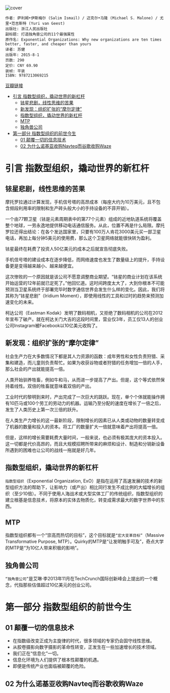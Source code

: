 ![cover](https://img3.doubanio.com/view/subject/s/public/s28321730.jpg)

    作者: 萨利姆•伊斯梅尔 (Salim Ismail) / 迈克尔•马隆 (Michael S. Malone) / 尤里•范吉斯特 (Yuri van Geest)
    出版社: 浙江人民出版社
    副标题: 打造独角兽公司的11个最强属性
    原作名: Exponential Organizations: Why new organizations are ten times better, faster, and cheaper than yours
    译者: 苏健
    出版年: 2015-8-1
    页数: 290
    定价: CNY 69.90
    装帧: 平装
    ISBN: 9787213069215

[豆瓣链接](https://book.douban.com/subject/26646553/)

- [引言 指数型组织，撬动世界的新杠杆](#引言-指数型组织撬动世界的新杠杆)
  - [铱星悲剧，线性思维的苦果](#铱星悲剧线性思维的苦果)
  - [新发现：组织扩张的“摩尔定律”](#新发现组织扩张的摩尔定律)
  - [指数型组织，撬动世界的新杠杆](#指数型组织撬动世界的新杠杆)
  - [MTP](#mtp)
  - [独角兽公司](#独角兽公司)
- [第一部分 指数型组织的前世今生](#第一部分-指数型组织的前世今生)
  - [01 颠覆一切的信息技术](#01-颠覆一切的信息技术)
  - [02 为什么诺基亚收购Navteq而谷歌收购Waze](#02-为什么诺基亚收购navteq而谷歌收购waze)

# 引言 指数型组织，撬动世界的新杠杆
## 铱星悲剧，线性思维的苦果
摩托罗拉通过计算发现，手机信号塔的高昂成本（每座大约为10万美元，且不包含频段利用率的限制和生产砖头般大小的手持设备的不菲开销）。

一个由77颗卫星（铱是元素周期表中的第77个元素）组成的近地轨道系统将覆盖整个地球，一劳永逸地提供移动电话通信服务。从此，位置不再是什么局限。摩托罗拉还得出结论：在各个发达国家里，只要有100万人肯花3000美元买一部卫星电话，再加上每分钟5美元的使用费，那么这个卫星网络就能很快转为盈利。

铱星最终在耗费了投资人50亿美元的成本之后就宣告彻底失败。

手机信号塔的建设成本在逐步降低，而网络速度也发生了数量级上的提升，手持设备更是变得越来越小、越来越便宜。

这次惨败的一个原因就是该公司不愿意调整商业期望。“铱星的商业计划在该系统开始运营的12年前就已定死了。”他回忆道。这时间跨度太大了，大到你根本不可能预测当卫星系统终于部署完毕时数字通信世界会发生什么样的变化。因此，我们将其称为“铱星悲剧”（Iridium Moment），即使用线性的工具和过时的趋势来预测加速变化的未来。

柯达公司（Eastman Kodak）发明了数码相机，又拒绝了数码相机的公司在2012年宣布了破产。就在柯达关门大吉的这段时间里，营业仅3年，员工仅13人的创业公司Instagram被Facebook以10亿美元收购了。

## 新发现：组织扩张的“摩尔定律”
社会生产力在大多数情况下都是其人力资源的函数：成年男性和女性负责狩猎、采集和建造，而儿童则负责帮忙。如果为收获谷物或者狩猎的任务增加一倍的人手，那么社会的产出就能提高一倍。

人类开始驯养牲畜，例如牛和马，从而进一步提高了产出。但是，这个等式依然保持着线性。双倍的牲畜就意味着双倍的产出。

工业时代的黎明到来时，产出完成了一次巨大的跳跃。现在，单个个体就能操作拥有10匹马或100个劳工的劳动力的机器。运输乃至分配的速度在增长了一倍之后，发生了人类历史上第一次三倍的跃升。

在人类生产力增长的这一最新阶段，限制增长的因素已从人类或动物的数量转变成了机器的数量和投入的资本。将工厂的数量扩大一倍就意味着产出将提高一倍。

但是，这样的增长需要耗费大量时间，一般来说，也必须有极其庞大的资本投入。这一切都是代价高昂的，而且大规模招聘所带来的麻烦和设计、制造和分销新设备所遇到的困难也让公司的战线一拖就是好几年。

## 指数型组织，撬动世界的新杠杆
`指数型组织`（Exponential Organization, ExO）是指在运用了高速发展的技术的新型组织方法的帮助下，让影响力（或产出）相比同行发生不成比例的大幅增长的组织（至少10倍）。不同于使用人海战术或大型实体工厂的传统组织，指数型组织的建立根基是信息技术，将原本的实体去物质化，转变成需求最大的数字世界中的东西。

## MTP
指数型组织都有一个“崇高而热切的目标”，这个目标就是`“宏大变革目标”`（Massive Transformative Purpose, MTP）。Quirky的MTP是“让发明触手可及”，奇点大学的MTP是“为10亿人带来积极的影响”。

## 独角兽公司
`“独角兽公司”`是艾琳·李2013年11月在TechCrunch国际创新峰会上提出的一个概念，代指那些估值超过10亿美元的创业公司。

# 第一部分 指数型组织的前世今生
## 01 颠覆一切的信息技术
- 在指数级改变正成为主旋律的时代，很多领域的专家仍会固守线性思维。
- 从胶卷摄影向数字摄影的革命性转变，正发生在一些加速增长的技术领域。
- 我们正在“信息化”一切。
- 信息化环境为人们提供了根本性颠覆的机遇。
- 即便是传统产业也面临被颠覆的危险。

## 02 为什么诺基亚收购Navteq而谷歌收购Waze








